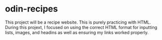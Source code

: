 # odin-recipes
This project will be a recipe website. This is purely practicing with HTML. 
During this projext, I focused on using the correct HTML format for inputting lists, images, and headins as well as ensuring my links worked properly. 